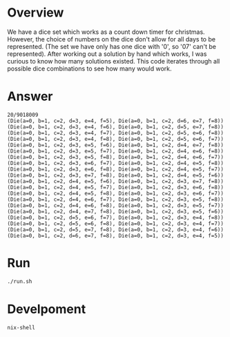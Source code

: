 # Overview

We have a dice set which works as a count down timer for christmas.  However, the choice of numbers on the dice don't allow for all days to be represented.  (The set we have only has one dice with '0', so '07' can't be represented).  After working out a solution by hand which works, I was curious to know how many solutions existed.  This code iterates through all possible dice combinations to see how many would work.

# Answer

```
20/9018009
(Die(a=0, b=1, c=2, d=3, e=4, f=5), Die(a=0, b=1, c=2, d=6, e=7, f=8))
(Die(a=0, b=1, c=2, d=3, e=4, f=6), Die(a=0, b=1, c=2, d=5, e=7, f=8))
(Die(a=0, b=1, c=2, d=3, e=4, f=7), Die(a=0, b=1, c=2, d=5, e=6, f=8))
(Die(a=0, b=1, c=2, d=3, e=4, f=8), Die(a=0, b=1, c=2, d=5, e=6, f=7))
(Die(a=0, b=1, c=2, d=3, e=5, f=6), Die(a=0, b=1, c=2, d=4, e=7, f=8))
(Die(a=0, b=1, c=2, d=3, e=5, f=7), Die(a=0, b=1, c=2, d=4, e=6, f=8))
(Die(a=0, b=1, c=2, d=3, e=5, f=8), Die(a=0, b=1, c=2, d=4, e=6, f=7))
(Die(a=0, b=1, c=2, d=3, e=6, f=7), Die(a=0, b=1, c=2, d=4, e=5, f=8))
(Die(a=0, b=1, c=2, d=3, e=6, f=8), Die(a=0, b=1, c=2, d=4, e=5, f=7))
(Die(a=0, b=1, c=2, d=3, e=7, f=8), Die(a=0, b=1, c=2, d=4, e=5, f=6))
(Die(a=0, b=1, c=2, d=4, e=5, f=6), Die(a=0, b=1, c=2, d=3, e=7, f=8))
(Die(a=0, b=1, c=2, d=4, e=5, f=7), Die(a=0, b=1, c=2, d=3, e=6, f=8))
(Die(a=0, b=1, c=2, d=4, e=5, f=8), Die(a=0, b=1, c=2, d=3, e=6, f=7))
(Die(a=0, b=1, c=2, d=4, e=6, f=7), Die(a=0, b=1, c=2, d=3, e=5, f=8))
(Die(a=0, b=1, c=2, d=4, e=6, f=8), Die(a=0, b=1, c=2, d=3, e=5, f=7))
(Die(a=0, b=1, c=2, d=4, e=7, f=8), Die(a=0, b=1, c=2, d=3, e=5, f=6))
(Die(a=0, b=1, c=2, d=5, e=6, f=7), Die(a=0, b=1, c=2, d=3, e=4, f=8))
(Die(a=0, b=1, c=2, d=5, e=6, f=8), Die(a=0, b=1, c=2, d=3, e=4, f=7))
(Die(a=0, b=1, c=2, d=5, e=7, f=8), Die(a=0, b=1, c=2, d=3, e=4, f=6))
(Die(a=0, b=1, c=2, d=6, e=7, f=8), Die(a=0, b=1, c=2, d=3, e=4, f=5))
```

# Run
```bash
./run.sh
```

# Develpoment
```bash
nix-shell
```
